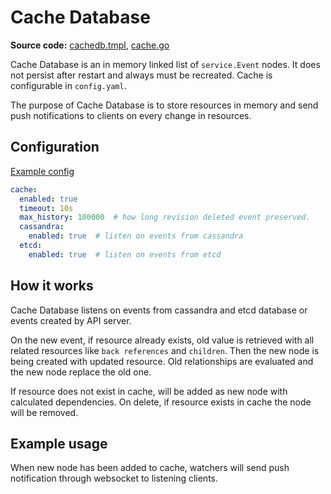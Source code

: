 # Cache Database

**Source code:** [cachedb.tmpl](../tools/templates/contrail/cachedb.tmpl), [cache.go](../pkg/db/cache/cache.go)

Cache Database is an in memory linked list of `service.Event` nodes. It does not persist after restart and always must be recreated. Cache is configurable in `config.yaml`.

The purpose of Cache Database is to store resources in memory and send push notifications to clients on every change in resources.

## Configuration

[Example config](../sample/contrail.yml)

```yaml
cache:
  enabled: true
  timeout: 10s
  max_history: 100000  # how long revision deleted event preserved.
  cassandra:
    enabled: true  # listen on events from cassandra
  etcd:
    enabled: true  # listen on events from etcd
```

## How it works

Cache Database listens on events from cassandra and etcd database or events created by API server.

On the new event, if resource already exists, old value is retrieved with all related resources like `back references` and `children`. Then the new node is being created with updated resource. Old relationships are evaluated and the new node replace the old one.

If resource does not exist in cache, will be added as new node with calculated dependencies. On delete, if resource exists in cache the node will be removed.

## Example usage

When new node has been added to cache, watchers will send push notification through websocket to listening clients.
